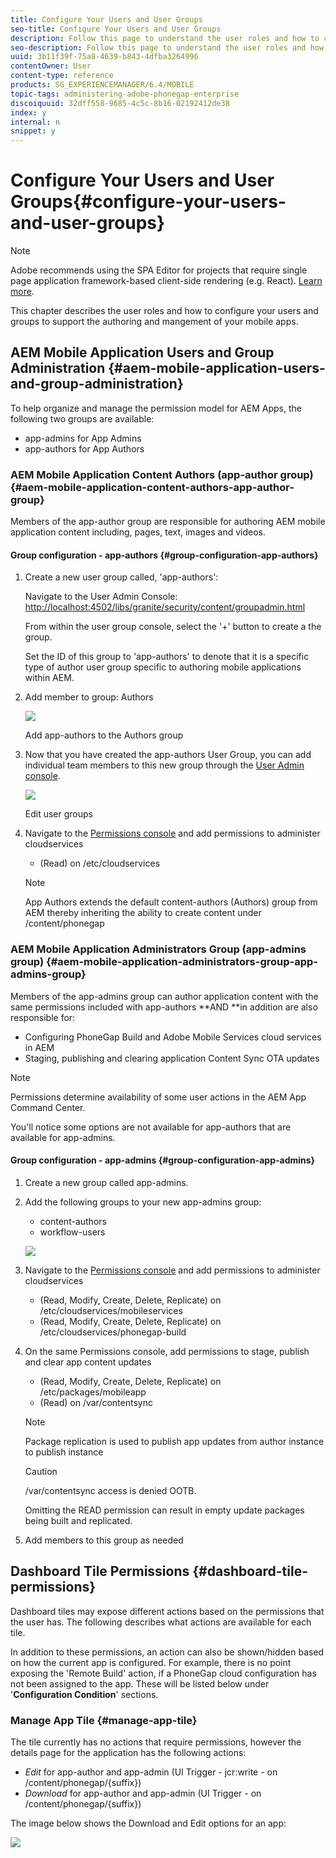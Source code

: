 ```yaml
---
title: Configure Your Users and User Groups
seo-title: Configure Your Users and User Groups
description: Follow this page to understand the user roles and how to configure your users and groups to support the authoring and mangement of your mobile apps.
seo-description: Follow this page to understand the user roles and how to configure your users and groups to support the authoring and mangement of your mobile apps.
uuid: 3b11f39f-75a8-4639-b843-4dfba3264996
contentOwner: User
content-type: reference
products: SG_EXPERIENCEMANAGER/6.4/MOBILE
topic-tags: administering-adobe-phonegap-enterprise
discoiquuid: 32dff558-9685-4c5c-8b16-02192412de38
index: y
internal: n
snippet: y
---
```


# Configure Your Users and User Groups{#configure-your-users-and-user-groups}

>[!NOTE]
>
>Adobe recommends using the SPA Editor for projects that require single page application framework-based client-side rendering (e.g. React). [Learn more](../../sites/developing/using/spa-overview.md).

This chapter describes the user roles and how to configure your users and groups to support the authoring and mangement of your mobile apps.

## AEM Mobile Application Users and Group Administration {#aem-mobile-application-users-and-group-administration}

To help organize and manage the permission model for AEM Apps, the following two groups are available:

* app-admins for App Admins
* app-authors for App Authors

### AEM Mobile Application Content Authors (app-author group) {#aem-mobile-application-content-authors-app-author-group}

Members of the app-author group are responsible for authoring AEM mobile application content including, pages, text, images and videos.

#### Group configuration - app-authors {#group-configuration-app-authors}

1. Create a new user group called, 'app-authors':

   Navigate to the User Admin Console: [http://localhost:4502/libs/granite/security/content/groupadmin.html](http://localhost:4502/libs/granite/security/content/groupadmin.html)

   From within the user group console, select the '+' button to create a the group.

   Set the ID of this group to 'app-authors' to denote that it is a specific type of author user group specific to authoring mobile applications within AEM.

1. Add member to group: Authors

   ![](assets/chlimage_1-18.png)

   Add app-authors to the Authors group

1. Now that you have created the app-authors User Group, you can add individual team members to this new group through the [User Admin console](/libs/granite/security/content/useradmin.md).

   ![](assets/chlimage_1-19.png)

   Edit user groups

1. Navigate to the [Permissions console](http://localhost:4502/useradmin) and add permissions to administer cloudservices

    * (Read) on /etc/cloudservices

   >[!NOTE]
   >
   >App Authors extends the default content-authors (Authors) group from AEM thereby inheriting the ability to create content under /content/phonegap

### AEM Mobile Application Administrators Group (app-admins group) {#aem-mobile-application-administrators-group-app-admins-group}

Members of the app-admins group can author application content with the same permissions included with app-authors **AND **in addition are also responsible for:

* Configuring PhoneGap Build and Adobe Mobile Services cloud services in AEM
* Staging, publishing and clearing application Content Sync OTA updates

>[!NOTE]
>
>Permissions determine availability of some user actions in the AEM App Command Center.
>
>You'll notice some options are not available for app-authors that are available for app-admins.

#### Group configuration - app-admins {#group-configuration-app-admins}

1. Create a new group called app-admins.
1. Add the following groups to your new app-admins group:

    * content-authors
    * workflow-users

   ![](assets/chlimage_1-20.png)

1. Navigate to the [Permissions console](http://localhost:4502/useradmin) and add permissions to administer cloudservices

    * (Read, Modify, Create, Delete, Replicate) on /etc/cloudservices/mobileservices
    * (Read, Modify, Create, Delete, Replicate) on /etc/cloudservices/phonegap-build

1. On the same Permissions console, add permissions to stage, publish and clear app content updates

    * (Read, Modify, Create, Delete, Replicate) on /etc/packages/mobileapp
    * (Read) on /var/contentsync

   >[!NOTE]
   >
   >Package replication is used to publish app updates from author instance to publish instance

   >[!CAUTION]
   >
   >/var/contentsync access is denied OOTB. 
   >
   >
   >Omitting the READ permission can result in empty update packages being built and replicated.

1. Add members to this group as needed

## Dashboard Tile Permissions {#dashboard-tile-permissions}

Dashboard tiles may expose different actions based on the permissions that the user has. The following describes what actions are available for each tile.

In addition to these permissions, an action can also be shown/hidden based on how the current app is configured. For example, there is no point exposing the 'Remote Build' action, if a PhoneGap cloud configuration has not been assigned to the app. These will be listed below under '**Configuration Condition**' sections.

### Manage App Tile {#manage-app-tile}

The tile currently has no actions that require permissions, however the details page for the application has the following actions:

* *Edit* for app-author and app-admin (UI Trigger - jcr:write - on /content/phonegap/{suffix})
* *Download* for app-author and app-admin (UI Trigger - on /content/phonegap/{suffix})

The image below shows the Download and Edit options for an app:

![](assets/chlimage_1-21.png)

